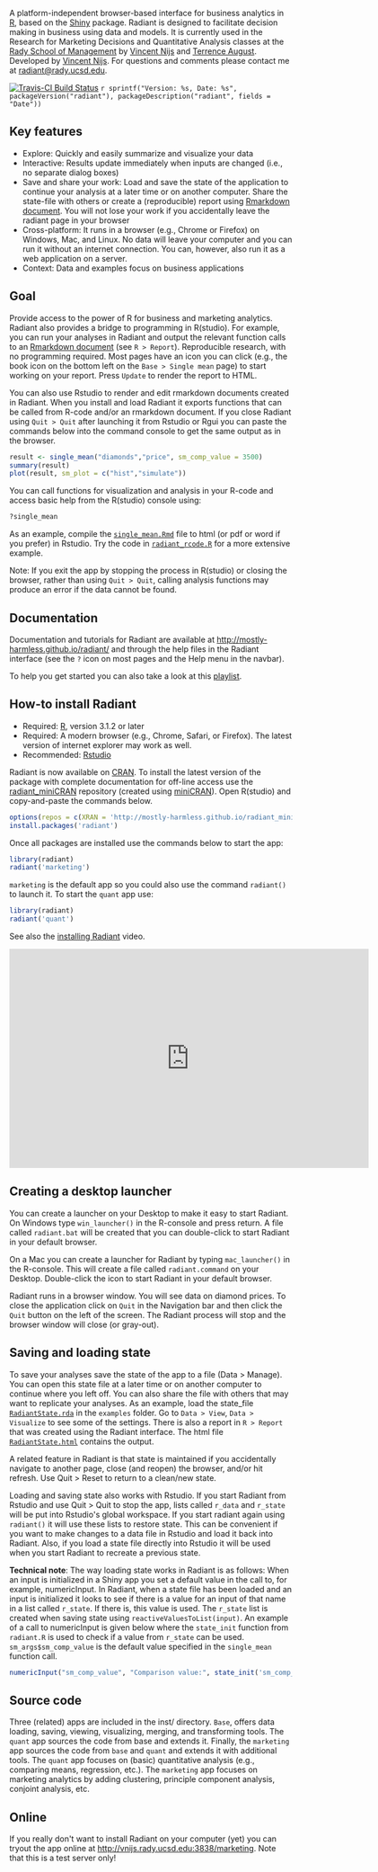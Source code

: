 A platform-independent browser-based interface for business analytics in [R](http://www.r-project.org/), based on the [Shiny](http[://www.rstudio.com/shiny/) package. Radiant is designed to facilitate decision making in business using data and models. It is currently used in the Research for Marketing Decisions and Quantitative Analysis classes at the <a href="http://rady.ucsd.edu/" target="\_blank">Rady School of Management</a> by <a href="http://rady.ucsd.edu/faculty/directory/nijs/" target="\_blank">Vincent Nijs</a> and <a href="http://rady.ucsd.edu/faculty/directory/august/">Terrence August</a>. Developed by <a href="http://rady.ucsd.edu/faculty/directory/nijs/" target="\_blank">Vincent Nijs</a>. For questions and comments please contact me at radiant@rady.ucsd.edu.

[![Travis-CI Build Status](https://travis-ci.org/mostly-harmless/radiant.png?branch=master)](https://travis-ci.org/mostly-harmless/radiant)
`r sprintf("Version: %s, Date: %s", packageVersion("radiant"), packageDescription("radiant", fields = "Date"))`

## Key features

- Explore: Quickly and easily summarize and visualize your data
- Interactive: Results update immediately when inputs are changed (i.e., no separate dialog boxes)
- Save and share your work: Load and save the state of the application to continue your analysis at a later time or on another computer. Share the state-file with others or create a (reproducible) report using [Rmarkdown document](http://rmarkdown.rstudio.com/). You will not lose your work if you accidentally leave the radiant page in your browser
- Cross-platform: It runs in a browser (e.g., Chrome or Firefox) on Windows, Mac, and Linux. No data will leave your computer and you can run it without an internet connection. You can, however, also run it as a web application on a server.
- Context: Data and examples focus on business applications

## Goal

Provide access to the power of R for business and marketing analytics. Radiant also provides a bridge to programming in R(studio). For example, you can run your analyses in Radiant and output the relevant function calls to an [Rmarkdown document](http://rmarkdown.rstudio.com/) (see `R > Report`). Reproducible research, with no programming required. Most pages have an icon you can click (e.g., the book icon on the bottom left on the `Base > Single mean` page) to start working on your report. Press `Update` to render the report to HTML.

You can also use Rstudio to render and edit rmarkdown documents created in Radiant. When you install and load Radiant it exports functions that can be called from R-code and/or an rmarkdown document. If you close Radiant using `Quit > Quit` after launching it from Rstudio or Rgui you can paste the commands below into the command console to get the same output as in the browser.

```r
result <- single_mean("diamonds","price", sm_comp_value = 3500)
summary(result)
plot(result, sm_plot = c("hist","simulate"))
```

You can call functions for visualization and analysis in your R-code and access basic help from the R(studio) console using:

```r
?single_mean
```

As an example, compile the [`single_mean.Rmd`](https://github.com/mostly-harmless/radiant/blob/master/inst/examples/single_mean.Rmd?raw=true) file to html (or pdf or word if you prefer) in Rstudio. Try the code in [`radiant_rcode.R`](https://raw.githubusercontent.com/mostly-harmless/radiant/master/inst/examples/radiant_rcode.R) for a more extensive example.

Note: If you exit the app by stopping the process in R(studio) or closing the browser, rather than using `Quit > Quit`, calling analysis functions may produce an error if the data cannot be found.

## Documentation

Documentation and tutorials for Radiant are available at <http://mostly-harmless.github.io/radiant/> and through the help files in the Radiant interface (see the `?` icon on most pages and the Help menu in the navbar).

To help you get started you can also take a look at this [playlist](https://www.youtube.com/watch?v=e02LFmNysoM&list=PLNhtaetb48EfAAlfQMJsuvLCSLvcn_0BC).

## How-to install Radiant

- Required: [R](http://cran.cnr.berkeley.edu/), version 3.1.2 or later
- Required: A modern browser (e.g., Chrome, Safari, or Firefox). The latest version of internet explorer may work as well.
- Recommended: [Rstudio](http://www.rstudio.com/products/rstudio/download/)

Radiant is now available on [CRAN](http://cran.r-project.org/web/packages/radiant/index.html). To install the latest version of the package with complete documentation for off-line access use the [radiant_miniCRAN](https://github.com/mostly-harmless/radiant_miniCRAN) repository (created using [miniCRAN](https://github.com/andrie/miniCRAN)). Open R(studio) and copy-and-paste the commands below.

```r
options(repos = c(XRAN = 'http://mostly-harmless.github.io/radiant_miniCRAN/'))
install.packages('radiant')
```

Once all packages are installed use the commands below to start the app:

```r
library(radiant)
radiant('marketing')
```

`marketing` is the default app so you could also use the command `radiant()` to launch it. To start the `quant` app use:

```r
library(radiant)
radiant('quant')
```

See also the [installing Radiant](https://www.youtube.com/watch?v=AtB2SsmzBsk) video.

<iframe width="640" height="390" src="https://www.youtube.com/embed/AtB2SsmzBsk" frameborder="0" allowfullscreen></iframe>

## Creating a desktop launcher

You can create a launcher on your Desktop to make it easy to start Radiant. On Windows type `win_launcher()` in the R-console and press return. A file called `radiant.bat` will be created that you can double-click to start Radiant in your default browser.

On a Mac you can create a launcher for Radiant by typing `mac_launcher()` in the R-console. This will create a file called `radiant.command` on your Desktop. Double-click the icon to start Radiant in your default browser.

Radiant runs in a browser window. You will see data on diamond prices. To close the application click on `Quit` in the Navigation bar and then click the `Quit` button on the left of the screen. The Radiant process will stop and the browser window will close (or gray-out).

## Saving and loading state

To save your analyses save the state of the app to a file (Data > Manage). You can open this state file at a later time or on another computer to continue where you left off. You can also share the file with others that may want to replicate your analyses. As an example, load the state_file [`RadiantState.rda`](https://github.com/mostly-harmless/radiant/blob/master/inst/examples/RadiantState.rda?raw=true) in the `examples` folder. Go to `Data > View`, `Data > Visualize` to see some of the settings. There is also a report in `R > Report` that was created using the Radiant interface. The html file [`RadiantState.html`](https://github.com/mostly-harmless/radiant/blob/master/inst/examples/RadiantState.html?raw=true) contains the output.

A related feature in Radiant is that state is maintained if you accidentally navigate to another page, close (and reopen) the browser, and/or hit refresh. Use Quit > Reset to return to a clean/new state.

Loading and saving state also works with Rstudio. If you start Radiant from Rstudio and use Quit > Quit to stop the app, lists called `r_data` and `r_state` will be put into Rstudio's global workspace. If you start radiant again using `radiant()` it will use these lists to restore state. This can be convenient if you want to make changes to a data file in Rstudio and load it back into Radiant. Also, if you load a state file directly into Rstudio it will be used when you start Radiant to recreate a previous state.

**Technical note**: The way loading state works in Radiant is as follows: When an input is initialized in a Shiny app you set a default value in the call to, for example, numericInput. In Radiant, when a state file has been loaded and an input is initialized it looks to see if there is a value for an input of that name in a list called `r_state`. If there is, this value is used. The `r_state` list is created when saving state using `reactiveValuesToList(input)`. An example of a call to numericInput is given below where the `state_init` function from `radiant.R` is used to check if a value from `r_state` can be used. `sm_args$sm_comp_value` is the default value specified in the `single_mean` function call.

```r
numericInput("sm_comp_value", "Comparison value:", state_init('sm_comp_value',sm_args$sm_comp_value))
```

## Source code

Three (related) apps are included in the inst/ directory. `Base`, offers data loading, saving, viewing, visualizing, merging, and transforming tools. The `quant` app sources the code from base and extends it. Finally, the `marketing` app sources the code from `base` and `quant` and extends it with additional tools. The `quant` app focuses on (basic) quantitative analysis (e.g., comparing means, regression, etc.). The `marketing` app focuses on marketing analytics by adding clustering, principle component analysis, conjoint analysis, etc.

## Online

If you really don't want to install Radiant on your computer (yet) you can tryout the app online at <http://vnijs.rady.ucsd.edu:3838/marketing>. Note that this is a test server only!

